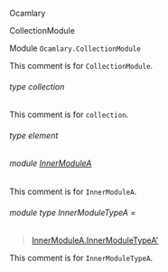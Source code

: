 Ocamlary

CollectionModule

Module `Ocamlary.CollectionModule`

This comment is for `CollectionModule`.

<a id="type-collection"></a>

###### type collection

This comment is for `collection`.

<a id="type-element"></a>

###### type element

<a id="module-InnerModuleA"></a>

###### module [InnerModuleA](Ocamlary.CollectionModule.InnerModuleA.md)

This comment is for `InnerModuleA`.

<a id="module-type-InnerModuleTypeA"></a>

###### module type InnerModuleTypeA =

> [InnerModuleA.InnerModuleTypeA'](Ocamlary.CollectionModule.InnerModuleA.module-type-InnerModuleTypeA'.md)

This comment is for `InnerModuleTypeA`.
